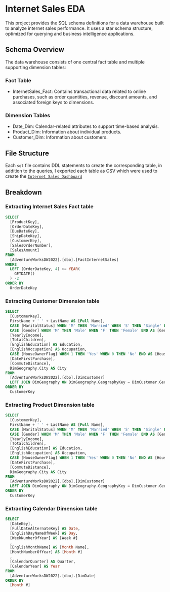# Internet Sales EDA

This project provides the SQL schema definitions for a data warehouse built to analyze internet sales performance. It uses a star schema structure, optimized for querying and business intelligence applications.

## Schema Overview

The data warehouse consists of one central fact table and multiple supporting dimension tables:

### Fact Table
- InternetSales_Fact: Contains transactional data related to online purchases, such as order quantities, revenue, discount amounts, and associated foreign keys to dimensions.

### Dimension Tables
- Date_Dim: Calendar-related attributes to support time-based analysis.
- Product_Dim: Information about individual products.
- Customer_Dim: Information about customers.

## File Structure

Each `sql` file contains DDL statements to create the corresponding table, in addition to the queries, I exported each table as CSV which were used to create the [`Internet Sales Dashboard`](https://github.com/marcos-theanalyst/Internet-Sales-Dashboard/tree/main)

## Breakdown

### Extracting Internet Sales Fact table
```sql
SELECT 
  [ProductKey], 
  [OrderDateKey], 
  [DueDateKey], 
  [ShipDateKey], 
  [CustomerKey], 
  [SalesOrderNumber], 
  [SalesAmount] 
FROM 
  [AdventureWorksDW2022].[dbo].[FactInternetSales] 
WHERE 
  LEFT (OrderDateKey, 4) >= YEAR(
    GETDATE()
  ) -2 
ORDER BY 
  OrderDateKey
```

### Extracting Customer Dimension table
```sql
SELECT 
  [CustomerKey], 
  FirstName + ' ' + LastName AS [Full Name], 
  CASE [MaritalStatus] WHEN 'M' THEN 'Married' WHEN 'S' THEN 'Single' END AS [MaritalStatus], 
  CASE [Gender] WHEN 'M' THEN 'Male' WHEN 'F' THEN 'Female' END AS [Gender], 
  [YearlyIncome], 
  [TotalChildren], 
  [EnglishEducation] AS Education, 
  [EnglishOccupation] AS Occupation, 
  CASE [HouseOwnerFlag] WHEN 1 THEN 'Yes' WHEN 0 THEN 'No' END AS [House Owner], 
  [DateFirstPurchase], 
  [CommuteDistance], 
  DimGeography.City AS City 
FROM 
  [AdventureWorksDW2022].[dbo].[DimCustomer] 
  LEFT JOIN DimGeography ON DimGeography.GeographyKey = DimCustomer.GeographyKey 
ORDER BY 
  CustomerKey
```

### Extracting Product Dimension table
```sql
SELECT 
  [CustomerKey], 
  FirstName + ' ' + LastName AS [Full Name], 
  CASE [MaritalStatus] WHEN 'M' THEN 'Married' WHEN 'S' THEN 'Single' END AS [MaritalStatus], 
  CASE [Gender] WHEN 'M' THEN 'Male' WHEN 'F' THEN 'Female' END AS [Gender], 
  [YearlyIncome], 
  [TotalChildren], 
  [EnglishEducation] AS Education, 
  [EnglishOccupation] AS Occupation, 
  CASE [HouseOwnerFlag] WHEN 1 THEN 'Yes' WHEN 0 THEN 'No' END AS [House Owner], 
  [DateFirstPurchase], 
  [CommuteDistance], 
  DimGeography.City AS City 
FROM 
  [AdventureWorksDW2022].[dbo].[DimCustomer] 
  LEFT JOIN DimGeography ON DimGeography.GeographyKey = DimCustomer.GeographyKey 
ORDER BY 
  CustomerKey
```

### Extracting Calendar Dimension table
```sql
SELECT 
  [DateKey], 
  [FullDateAlternateKey] AS Date, 
  [EnglishDayNameOfWeek] AS Day, 
  [WeekNumberOfYear] AS [Week #]
  , 
  [EnglishMonthName] AS [Month Name], 
  [MonthNumberOfYear] AS [Month #]
  , 
  [CalendarQuarter] AS Quarter, 
  [CalendarYear] AS Year 
FROM 
  [AdventureWorksDW2022].[dbo].[DimDate] 
ORDER BY 
  [Month #]
```
